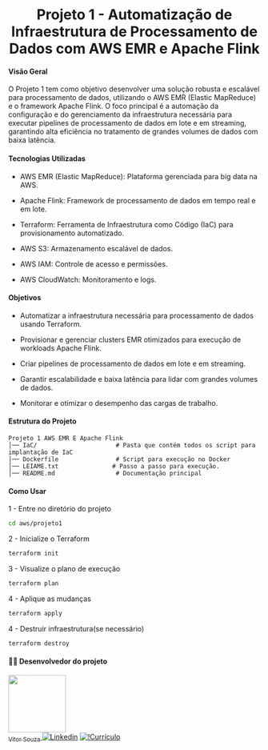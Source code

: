 <h1 align="center"> Projeto 1 - Automatização de Infraestrutura de Processamento de Dados com AWS EMR e Apache Flink </h1>

#### Visão Geral

O Projeto 1 tem como objetivo desenvolver uma solução robusta e escalável para processamento de dados, utilizando o AWS EMR (Elastic MapReduce) e o framework Apache Flink. O foco principal é a automação da configuração e do gerenciamento da infraestrutura necessária para executar pipelines de processamento de dados em lote e em streaming, garantindo alta eficiência no tratamento de grandes volumes de dados com baixa latência.

#### Tecnologias Utilizadas

* AWS EMR (Elastic MapReduce): Plataforma gerenciada para big data na AWS.

* Apache Flink: Framework de processamento de dados em tempo real e em lote.

* Terraform: Ferramenta de Infraestrutura como Código (IaC) para provisionamento automatizado.

* AWS S3: Armazenamento escalável de dados.

* AWS IAM: Controle de acesso e permissões.

* AWS CloudWatch: Monitoramento e logs.

#### Objetivos

* Automatizar a infraestrutura necessária para processamento de dados usando Terraform.

* Provisionar e gerenciar clusters EMR otimizados para execução de workloads Apache Flink.

* Criar pipelines de processamento de dados em lote e em streaming.

* Garantir escalabilidade e baixa latência para lidar com grandes volumes de dados.

* Monitorar e otimizar o desempenho das cargas de trabalho.

#### Estrutura do Projeto

```plaintext
Projeto 1 AWS EMR E Apache Flink
│── IaC/                      # Pasta que contém todos os script para implantação de IaC
│── Dockerfile                # Script para execução no Docker
│── LEIAME.txt               # Passo a passo para execução.
│── README.md                 # Documentação principal
```


#### Como Usar

1 - Entre no diretório do projeto 
```sh
cd aws/projeto1
```

2 - Inicialize o Terraform 
```sh
terraform init
```

3 - Visualize o plano de execução
```sh
terraform plan
```

4 - Aplique as mudanças
```sh
terraform apply
```

4 - Destruir infraestrutura(se necessário)
```sh
terraform destroy
```

#### 👨‍💻 Desenvolvedor do projeto
[<img src="https://avatars.githubusercontent.com/u/96426356?s=400&u=cb53042cc402d962207c7a20dfb6804a580f9526&v=4" width=115><br><sub>Vitor Souza</sub> ](https://github.com/vitorhssouza)
[![Linkedin](https://img.shields.io/badge/LinkedIn-0077B5?style=for-the-badge&logo=linkedin&logoColor=white)](https://www.linkedin.com/in/vitorhugossouza/)
[![!Currículo](https://img.shields.io/badge/website-000000?style=for-the-badge&logo=About.me&logoColor=white)](https://vitorhssouza.github.io/#home)